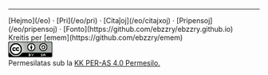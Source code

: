 
***
<div class="footer">

<div class="text-small">
[Hejmo](/eo) · [Pri](/eo/pri) · [Citaĵoj](/eo/citajxoj) · [Pripensoj](/eo/pripensoj) · [Fonto](https://github.com/ebzzry/ebzzry.github.io)
</div>
<div class="text-x-small">
Kreitis per [emem](https://github.com/ebzzry/emem)
</div>

<div class="text-x-small">
<a rel="license" href="https://creativecommons.org/licenses/by-sa/4.0/deed.eo"><img alt="Krea Komunaĵo Atribuite-Samkondiĉe 4.0 Tutmonda Permesilo" class="cc" src="/bildoj/cc4-sa-88x31.png" /></a><br>
Permesilatas sub la <a rel="license" href="https://creativecommons.org/licenses/by-sa/4.0/deed.eo">KK PER-AS 4.0 Permesilo.</a><br>
</div>

</div>
